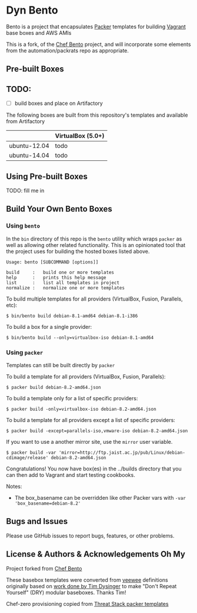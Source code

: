 # Dyn Bento

Bento is a project that encapsulates [Packer](https://www.packer.io/) templates for building
[Vagrant](https://www.vagrantup.com/) base boxes and AWS AMIs

This is a fork, of the [Chef Bento](https://github.com/chef/bento/blob/master/README.md) project, and will incorporate some elements from the automation/packrats repo as appropriate.

## Pre-built Boxes
## TODO: 
-[ ] build boxes and place on Artifactory

The following boxes are built from this repository's templates and available from Artifactory

|               | VirtualBox (5.0+)        |
| ------------- | ------------------------ | 
| ubuntu-12.04  | todo                     |
| ubuntu-14.04  | todo                     |


## Using Pre-built Boxes
TODO: fill me in

## Build Your Own Bento Boxes

### Using `bento`

In the `bin` directory of this repo is the `bento` utility which wraps `packer` as well as allowing other related functionality.
This is an opinionated tool that the project uses for building the hosted boxes listed above.

```
Usage: bento [SUBCOMMAND [options]]

build     :   build one or more templates
help      :   prints this help message
list      :   list all templates in project
normalize :   normalize one or more templates
```

To build multiple templates for all providers (VirtualBox, Fusion, Parallels, etc):

    $ bin/bento build debian-8.1-amd64 debian-8.1-i386

To build a box for a single provider:

    $ bin/bento build --only=virtualbox-iso debian-8.1-amd64

### Using `packer`

Templates can still be built directly by `packer`

To build a template for all providers (VirtualBox, Fusion, Parallels):

    $ packer build debian-8.2-amd64.json

To build a template only for a list of specific providers:

    $ packer build -only=virtualbox-iso debian-8.2-amd64.json

To build a template for all providers except a list of specific providers:

    $ packer build -except=parallels-iso,vmware-iso debian-8.2-amd64.json

If you want to use a another mirror site, use the `mirror` user variable.

    $ packer build -var 'mirror=http://ftp.jaist.ac.jp/pub/Linux/debian-cdimage/release' debian-8.2-amd64.json

Congratulations! You now have box(es) in the ../builds directory that you can then add to Vagrant and start testing cookbooks.

Notes:
* The box_basename can be overridden like other Packer vars with ``-var 'box_basename=debian-8.2'``

## Bugs and Issues

Please use GitHub issues to report bugs, features, or other problems.

## License & Authors & Acknowledgements Oh My

Project forked from [Chef Bento](https://github.com/chef/bento)

These basebox templates were converted from [veewee](https://github.com/jedi4ever/veewee)
definitions originally based on
[work done by Tim Dysinger](https://github.com/dysinger/basebox) to
make "Don't Repeat Yourself" (DRY) modular baseboxes. Thanks Tim!

Chef-zero provisioning copied from [Threat Stack packer templates](packer-templates)
